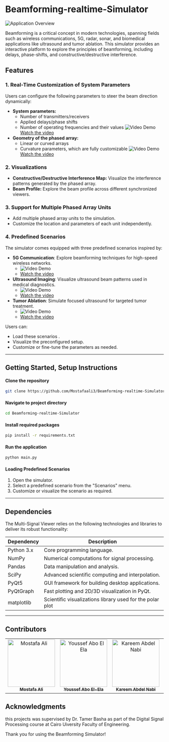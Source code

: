 # Beamforming-realtime-Simulator
![Application Overview](assets/Group%209.png "Overview of beam forming simulator")

Beamforming is a critical concept in modern technologies, spanning fields such as wireless communications, 5G, radar, sonar, and biomedical applications like ultrasound and tumor ablation. This simulator provides an interactive platform to explore the principles of beamforming, including delays, phase-shifts, and constructive/destructive interference.

## Features

### 1. Real-Time Customization of System Parameters
Users can configure the following parameters to steer the beam direction dynamically:
- **System parameters:**
  - Number of transmitters/receivers
  - Applied delays/phase shifts
  - Number of operating frequencies and their values
![Video Demo](assets/changing_parameters%20(1).gif)
[Watch the video](assets/changing_parameters.mp4)
- **Geometry of the phased array:**
  - Linear or curved arrays
  - Curvature parameters, which are fully customizable
  ![Video Demo](assets/curvilinear_mode.gif)
[Watch the video](assets/curvilinear_mode.mp4)

### 2. Visualizations
- **Constructive/Destructive Interference Map:** Visualize the interference patterns generated by the phased array.
- **Beam Profile:** Explore the beam profile across different synchronized viewers.

### 3. Support for Multiple Phased Array Units
- Add multiple phased array units to the simulation.
- Customize the location and parameters of each unit independently.

### 4. Predefined Scenarios
The simulator comes equipped with three predefined scenarios inspired by:
- **5G Communication**: Explore beamforming techniques for high-speed wireless networks.
    - ![Video Demo](assets/5G-mode.gif)
    - [Watch the video](assets/5G-mode.mp4)
- **Ultrasound Imaging**: Visualize ultrasound beam patterns used in medical diagnostics.
    - ![Video Demo](assets/Ultrasound-mode.gif)
    - [Watch the video](assets/Ultrasound-mode.mp4) 
- **Tumor Ablation**: Simulate focused ultrasound for targeted tumor treatment.
    - ![Video Demo](assets/curvilinear_mode.gif)
    - [Watch the video](assets/curvilinear_mode.gif) 


Users can:
- Load these scenarios .
- Visualize the preconfigured setup.
- Customize or fine-tune the parameters as needed.
 --- 
## Getting Started, Setup Instructions
#### Clone the repository
```bash
git clone https://github.com/Mostafaali3/Beamforming-realtime-Simulator.git
```
#### Navigate to project directory
```bash
cd Beamforming-realtime-Simulator
```

#### Install required packages
```bash
pip install -r requirements.txt
```

#### Run the application
```bash
python main.py
```

#### Loading Predefined Scenarios
1. Open the simulator.
2. Select a predefined scenario from the "Scenarios" menu.
3. Customize or visualize the scenario as required.

<!-- ## Usage

### 1. Customizing Parameters
- Use the interactive interface to modify system parameters and array geometry.
- Adjust the curvature of arrays to observe changes in beam patterns.

### 2. Visualizing Beamforming
- Toggle between synchronized viewers to explore interference maps and beam profiles.
- Analyze how parameter changes affect the beam direction and intensity.

### 3. Adding Phased Array Units
- Add new phased array units to the system.
- Set their positions and customize their parameters individually. -->


---

## Dependencies

The Multi-Signal Viewer relies on the following technologies and libraries to deliver its robust functionality:

| **Dependency**       | **Description**                                       |
|-----------------------|-------------------------------------------------------|
| Python 3.x           | Core programming language.                            |
| NumPy                | Numerical computations for signal processing.         |
| Pandas               | Data manipulation and analysis.                       |
| SciPy                | Advanced scientific computing and interpolation.      |
| PyQt5                | GUI framework for building desktop applications.      |
| PyQtGraph            | Fast plotting and 2D/3D visualization in PyQt.        |
| matplotlib           | Scientific visualizations library used for the polar plot|

---

<!-- ## License
This project is licensed under the MIT License. See the [LICENSE](LICENSE) file for details. -->

## Contributors <a name="Contributors"></a>
<table>
  <tr>
    <td align="center">
      <a href="https://github.com/Mostafaali3" target="_blank">
        <img src="https://github.com/Mostafaali3.png" width="150px;" alt="Mostafa Ali"/>
        <br />
        <sub><b>Mostafa Ali</b></sub>
      </a>
    </td>
    <td align="center">
      <a href="https://github.com/Youssef-Abo-El-Ela" target="_blank">
        <img src="https://github.com/Youssef-Abo-El-Ela.png" width="150px;" alt="Youssef Abo El Ela"/>
        <br />
        <sub><b>Youssef Abo El-Ela</b></sub>
      </a>
    </td>
    <td align="center">
      <a href="https://github.com/karreemm" target="_blank">
        <img src="https://github.com/karreemm.png" width="150px;" alt="Kareem Abdel Nabi"/>
        <br />
        <sub><b>Kareem Abdel Nabi</b></sub>
      </a>
    </td>
    <td align="center">
      <a href="https://github.com/AhmedXAlDeeb" target="_blank">
        <img src="https://github.com/AhmedXAlDeeb.png" width="150px;" alt="Ahmed X AlDeeb"/>
        <br />
        <sub><b>Ahmed AlDeeb</b></sub>
      </a>
    </td>
  </tr>
</table>

## Acknowledgments
this projects was supervised by Dr. Tamer Basha as part of the Digital Signal Processing course at Cairo Uiversity Faculty of Engineering.

Thank you for using the Beamforming Simulator!

